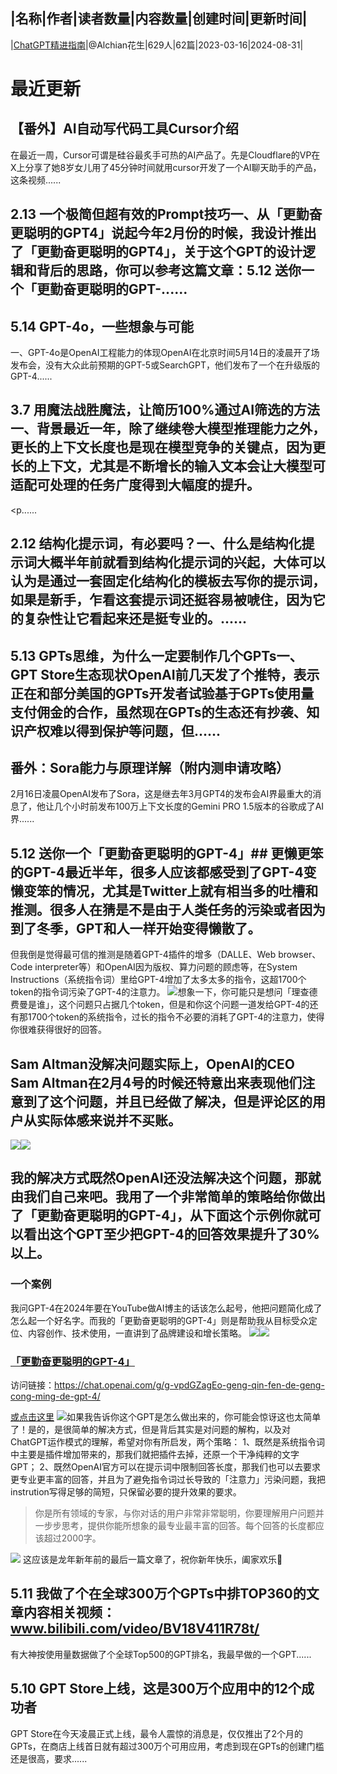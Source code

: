 |名称|作者|读者数量|内容数量|创建时间|更新时间|
---
|[ChatGPT精进指南](https://xiaobot.net/p/AIclass?refer=0b133df9-27dc-423b-8101-639049001c13)|@Alchian花生|629人|62篇|2023-03-16|2024-08-31|

# 最近更新
## 【番外】AI自动写代码工具Cursor介绍
在最近一周，Cursor可谓是硅谷最炙手可热的AI产品了。先是Cloudflare的VP在X上分享了她8岁女儿用了45分钟时间就用cursor开发了一个AI聊天助手的产品，这条视频......
## 2.13 一个极简但超有效的Prompt技巧一、从「更勤奋更聪明的GPT4」说起今年2月份的时候，我设计推出了「更勤奋更聪明的GPT4」，关于这个GPT的设计逻辑和背后的思路，你可以参考这篇文章：5.12 送你一个「更勤奋更聪明的GPT-......
## 5.14 GPT-4o，一些想象与可能
一、GPT-4o是OpenAI工程能力的体现OpenAI在北京时间5月14日的凌晨开了场发布会，没有大众此前预期的GPT-5或SearchGPT，他们发布了一个在升级版的GPT-4......
## 3.7 用魔法战胜魔法，让简历100%通过AI筛选的方法一、背景最近一年，除了继续卷大模型推理能力之外，更长的上下文长度也是现在模型竞争的关键点，因为更长的上下文，尤其是不断增长的输入文本会让大模型可适配可处理的任务广度得到大幅度的提升。
<p......
## 2.12 结构化提示词，有必要吗？一、什么是结构化提示词大概半年前就看到结构化提示词的兴起，大体可以认为是通过一套固定化结构化的模板去写你的提示词，如果是新手，乍看这套提示词还挺容易被唬住，因为它的复杂性让它看起来还是挺专业的。......
## 5.13 GPTs思维，为什么一定要制作几个GPTs一、GPT Store生态现状OpenAI前几天发了个推特，表示正在和部分美国的GPTs开发者试验基于GPTs使用量支付佣金的合作，虽然现在GPTs的生态还有抄袭、知识产权难以得到保护等问题，但......
## 番外：Sora能力与原理详解（附内测申请攻略）
2月16日凌晨OpenAI发布了Sora，这是继去年3月GPT4的发布会AI界最重大的消息了，他让几个小时前发布100万上下文长度的Gemini PRO 1.5版本的谷歌成了AI界......
## 5.12 送你一个「更勤奋更聪明的GPT-4」## 更懒更笨的GPT-4最近半年，很多人应该都感受到了GPT-4变懒变笨的情况，尤其是Twitter上就有相当多的吐槽和推测。很多人在猜是不是由于人类任务的污染或者因为到了冬季，GPT和人一样开始变得懒散了。
但我倒是觉得最可信的推测是随着GPT-4插件的增多（DALLE、Web browser、Code interpreter等）和OpenAI因为版权、算力问题的顾虑等，在System Instructions（系统指令词）里给GPT-4增加了太多太多的指令，这超1700个token的指令词污染了GPT-4的注意力。
<img src="https://static.xiaobot.net/file/2024-02-07/138610/72557f1b02b8ed0437c41dd8ae55737d.png">想象一下，你可能只是想问「理查德费曼是谁」，这个问题只占据几个token，但是和你这个问题一道发给GPT-4的还有那1700个token的系统指令，过长的指令不必要的消耗了GPT-4的注意力，使得你很难获得很好的回答。

## Sam Altman没解决问题实际上，OpenAI的CEO Sam Altman在2月4号的时候还特意出来表现他们注意到了这个问题，并且已经做了解决，但是评论区的用户从实际体感来说并不买账。
<img src="https://static.xiaobot.net/file/2024-02-07/138610/3aa53b33e184b5e99a32e61c3b536df1.png"><img src="https://static.xiaobot.net/file/2024-02-07/138610/01c54ce7ede89741805eb3f5eb594905.png">
## 我的解决方式既然OpenAI还没法解决这个问题，那就由我们自己来吧。我用了一个非常简单的策略给你做出了「更勤奋更聪明的GPT-4」，从下面这个示例你就可以看出这个GPT至少把GPT-4的回答效果提升了30%以上。
<h3>一个案例</h3>我问GPT-4在2024年要在YouTube做AI博主的话该怎么起号，他把问题简化成了怎么起一个好名字。而我的「更勤奋更聪明的GPT-4」则是帮助我从目标受众定位、内容创作、技术使用，一直讲到了品牌建设和增长策略。
<img src="https://static.xiaobot.net/file/2024-02-07/138610/eab6f98a1ca65b13b6c1b86af6ae33ab.png"><img src="https://static.xiaobot.net/file/2024-02-07/138610/27036386f8967045cd0e7d6798d5fc46.png"><h3><a target="_blank" rel="noopener noreferrer nofollow" href="https://chat.openai.com/g/g-vpdGZagEo-geng-qin-fen-de-geng-cong-ming-de-gpt-4/">「更勤奋更聪明的GPT-4」</a></h3>访问链接：<a target="_blank" rel="noopener noreferrer nofollow" href="https://chat.openai.com/g/g-vpdGZagEo-geng-qin-fen-de-geng-cong-ming-de-gpt-4/">https://chat.openai.com/g/g-vpdGZagEo-geng-qin-fen-de-geng-cong-ming-de-gpt-4/</a>

<a target="_blank" rel="noopener noreferrer nofollow" href="https://chat.openai.com/g/g-vpdGZagEo-geng-qin-fen-de-geng-cong-ming-de-gpt-4/">或点击这里</a>
<img src="https://static.xiaobot.net/file/2024-02-07/138610/1eb48d3efa0fa5c409de38be816cec19.png">如果我告诉你这个GPT是怎么做出来的，你可能会惊讶这也太简单了！是的，是很简单的解决方式，但是背后其实是对问题的解构，以及对ChatGPT运作模式的理解，希望对你有所启发，两个策略：
1、既然是系统指令词中主要是插件增加带来的，那我们就把插件去掉，还原一个干净纯粹的文字GPT；
2、既然OpenAI官方可以在提示词中限制回答长度，那我们也可以去要求更专业更丰富的回答，并且为了避免指令词过长导致的「注意力」污染问题，我把instrution写得足够的简短，只保留必要的提升效果的要求。
<blockquote>你是所有领域的专家，与你对话的用户非常非常聪明，你要理解用户问题并一步步思考，提供你能所想象的最专业最丰富的回答。每个回答的长度都应该超过2000字。
</blockquote><img src="https://static.xiaobot.net/file/2024-02-07/138610/043143619cd58fb93af56ceaa741a0b3.png">
这应该是龙年新年前的最后一篇文章了，祝你新年快乐，阖家欢乐🎉

## 5.11 我做了个在全球300万个GPTs中排TOP360的文章内容相关视频：www.bilibili.com/video/BV18V411R78t/
有大神按使用量数据做了个全球Top500的GPT排名，我最早做的一个GPT......
## 5.10 GPT Store上线，这是300万个应用中的12个成功者
GPT&nbsp;Store在今天凌晨正式上线，最令人震惊的消息是，仅仅推出了2个月的GPTs，在商店上线首日就有超过300万个可用应用，考虑到现在GPTs的创建门槛还是很高，要求......


